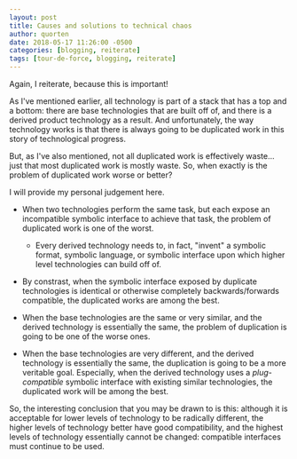 ```yaml
---
layout: post
title: Causes and solutions to technical chaos
author: quorten
date: 2018-05-17 11:26:00 -0500
categories: [blogging, reiterate]
tags: [tour-de-force, blogging, reiterate]
---
```


Again, I reiterate, because this is important!

As I've mentioned earlier, all technology is part of a stack that has
a top and a bottom: there are base technologies that are built off of,
and there is a derived product technology as a result.  And unfortunately,
the way technology works is that there is always going to be duplicated
work in this story of technological progress.

But, as I've also mentioned, not all duplicated work is effectively
waste... just that most duplicated work is mostly waste.  So, when
exactly is the problem of duplicated work worse or better?

I will provide my personal judgement here.

* When two technologies perform the same task, but each expose an
  incompatible symbolic interface to achieve that task, the problem of
  duplicated work is one of the worst.

    * Every derived technology needs to, in fact, "invent" a symbolic
      format, symbolic language, or symbolic interface upon which
      higher level technologies can build off of.

* By constrast, when the symbolic interface exposed by duplicate
  technologies is identical or otherwise completely backwards/forwards
  compatible, the duplicated works are among the best.

* When the base technologies are the same or very similar, and the
  derived technology is essentially the same, the problem of
  duplication is going to be one of the worse ones.

<!-- more -->

* When the base technologies are very different, and the derived
  technology is essentially the same, the duplication is going to be a
  more veritable goal.  Especially, when the derived technology uses a
  _plug-compatible_ symbolic interface with existing similar
  technologies, the duplicated work will be among the best.

So, the interesting conclusion that you may be drawn to is this:
although it is acceptable for lower levels of technology to be
radically different, the higher levels of technology better have good
compatibility, and the highest levels of technology essentially cannot
be changed: compatible interfaces must continue to be used.
